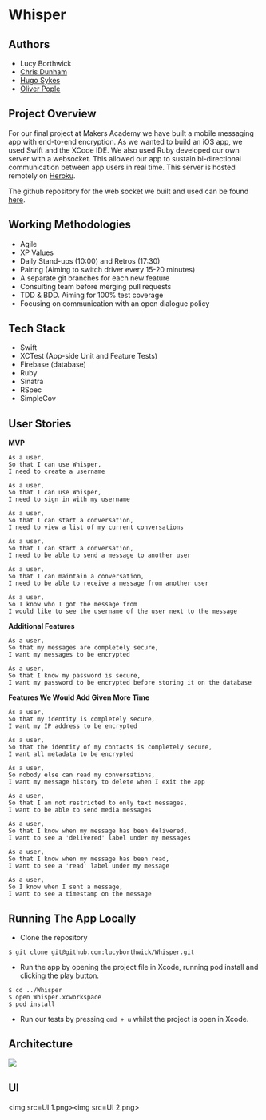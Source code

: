 # Whisper

## Authors

* Lucy Borthwick
* [Chris Dunham](https://github.com/cdunham1989)
* [Hugo Sykes](https://github.com/hugosykes)
* [Oliver Pople](https://github.com/oliverpople)

## Project Overview

For our final project at Makers Academy we have built a mobile messaging app with end-to-end encryption. As we wanted to build an iOS app, we used Swift and the XCode IDE. We also used Ruby developed our own server with a websocket. This allowed our app to sustain bi-directional communication between app users in real time. This server is hosted remotely on [Heroku](http://whisper-server2017.herokuapp.com/).

The github repository for the web socket we built and used can be found [here](https://github.com/hugosykes/Demo-Chat-App).

## Working Methodologies

* Agile
* XP Values
* Daily Stand-ups (10:00) and Retros (17:30)
* Pairing (Aiming to switch driver every 15-20 minutes)
* A separate git branches for each new feature
* Consulting team before merging pull requests
* TDD & BDD. Aiming for 100% test coverage
* Focusing on communication with an open dialogue policy

## Tech Stack

* Swift
* XCTest (App-side Unit and Feature Tests)
* Firebase (database)
* Ruby
* Sinatra
* RSpec
* SimpleCov

## User Stories

**MVP**

```
As a user,
So that I can use Whisper,
I need to create a username

As a user,
So that I can use Whisper,
I need to sign in with my username

As a user,
So that I can start a conversation,
I need to view a list of my current conversations

As a user,
So that I can start a conversation,
I need to be able to send a message to another user

As a user,
So that I can maintain a conversation,
I need to be able to receive a message from another user

As a user,
So I know who I got the message from
I would like to see the username of the user next to the message
```

**Additional Features**

```
As a user,
So that my messages are completely secure,
I want my messages to be encrypted

As a user,
So that I know my password is secure,
I want my password to be encrypted before storing it on the database
```

 **Features We Would Add Given More Time**

```
As a user,
So that my identity is completely secure,
I want my IP address to be encrypted

As a user,
So that the identity of my contacts is completely secure,
I want all metadata to be encrypted

As a user,
So nobody else can read my conversations,
I want my message history to delete when I exit the app

As a user,
So that I am not restricted to only text messages,
I want to be able to send media messages

As a user,
So that I know when my message has been delivered,
I want to see a 'delivered' label under my messages

As a user,
So that I know when my message has been read,
I want to see a 'read' label under my message

As a user,
So I know when I sent a message,
I want to see a timestamp on the message
```

## Running The App Locally

* Clone the repository
```
$ git clone git@github.com:lucyborthwick/Whisper.git
```
* Run the app by opening the project file in Xcode, running pod install and clicking the play button.
```
$ cd ../Whisper
$ open Whisper.xcworkspace
$ pod install
```
* Run our tests by pressing `cmd + u` whilst the project is open in Xcode.

## Architecture

<img src=Simplified Architecture.png>

## UI

<img src=UI 1.png><img src=UI 2.png>
